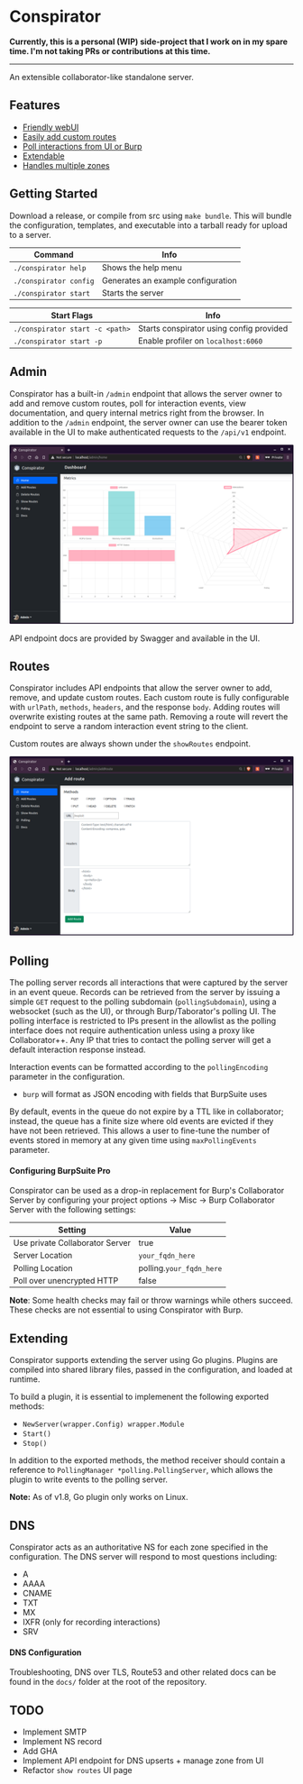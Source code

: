 # Conspirator

**Currently, this is a personal (WIP) side-project that I work on in my spare time. I'm not taking PRs or contributions at this time.**
<hr>
An extensible collaborator-like standalone server. 

## Features
* [Friendly webUI](#admin)
* [Easily add custom routes](#routes)
* [Poll interactions from UI or Burp](#polling)
* [Extendable](#extending)
* [Handles multiple zones](#dns)

## Getting Started

Download a release, or compile from src using `make bundle`. This will bundle the configuration, templates, and executable into a tarball ready for upload to a server.

| Command | Info |
| ---- | ---- |
| `./conspirator help` | Shows the help menu |
| `./conspirator config` | Generates an example configuration |
| `./conspirator start` | Starts the server |

| Start Flags | Info |
| ----------- | ---- |
| `./conspirator start -c <path>` | Starts conspirator using config provided |
| `./conspirator start -p` | Enable profiler on `localhost:6060` |

## Admin

Conspirator has a built-in `/admin` endpoint that allows the server owner to add and remove custom routes,
 poll for interaction events, view documentation, and query internal metrics right from the browser. In addition to the `/admin` endpoint, the server owner can use the bearer token available in the UI to make authenticated requests to the `/api/v1` endpoint.

![admin](./docs/images/admin_home.png)

API endpoint docs are provided by Swagger and available in the UI.
## Routes

Conspirator includes API endpoints that allow the server owner to add, remove, and update custom routes. Each custom route is fully configurable with `urlPath`, `methods`, `headers`, and the response `body`. Adding routes will overwrite existing routes at the same path. Removing a route will revert the endpoint to serve a random interaction event string to the client. 

Custom routes are always shown under the `showRoutes` endpoint.

![admin](./docs/images/admin_route.png)

## Polling
The polling server records all interactions that were captured by the server in an event queue. Records can be retrieved from the server by issuing a simple `GET` request to the polling subdomain (`pollingSubdomain`), using a websocket (such as the UI), or through Burp/Taborator's polling UI. The polling interface is restricted to IPs present in the allowlist as the polling interface does not require authentication unless using a proxy like Collaborator++. Any IP that tries to contact the polling server will get a default interaction response instead. 

Interaction events can be formatted according to the `pollingEncoding` parameter in the configuration. 
- `burp` will format as JSON encoding with fields that BurpSuite uses

By default, events in the queue do not expire by a TTL like in collaborator; instead, the queue has a finite size where old events are evicted if they have not been retrieved. This allows a user to fine-tune 
the number of events stored in memory at any given time using `maxPollingEvents` parameter. 

#### Configuring BurpSuite Pro
Conspirator can be used as a drop-in replacement for Burp's Collaborator Server by configuring your project options -> Misc -> Burp Collaborator Server with the following settings:

| Setting | Value |
| ------- | ----- |
| Use private Collaborator Server | true |
| Server Location | `your_fqdn_here` |
| Polling Location | polling.`your_fqdn_here` |
| Poll over unencrypted HTTP | false |

**Note**: Some health checks may fail or throw warnings while others succeed. These checks are not essential to using Conspirator with Burp.
## Extending

Conspirator supports extending the server using Go plugins. Plugins are compiled into shared library files, passed in the configuration, and loaded at runtime. 

To build a plugin, it is essential to implemenent the following exported methods:
- `NewServer(wrapper.Config) wrapper.Module`
- `Start()`
- `Stop()`

In addition to the exported methods, the method receiver should contain a reference to `PollingManager *polling.PollingServer`, which allows the plugin to write events to the polling server.

**Note:** As of v1.8, Go plugin only works on Linux.

## DNS

Conspirator acts as an authoritative NS for each zone specified in the configuration. The DNS server will respond to most questions including:
- A
- AAAA
- CNAME
- TXT
- MX
- IXFR (only for recording interactions)
- SRV

#### DNS Configuration
Troubleshooting, DNS over TLS, Route53 and other related docs can be found in the `docs/` folder at the root of the repository.

## TODO
- Implement SMTP
- Implement NS record
- Add GHA 
- Implement API endpoint for DNS upserts + manage zone from UI
- Refactor `show routes` UI page